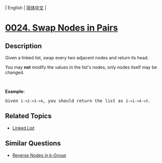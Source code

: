 
| English | [简体中文](README.md) |
# [0024. Swap Nodes in Pairs](https://leetcode-cn.com/problems/swap-nodes-in-pairs/)
## Description
<p>Given a&nbsp;linked list, swap every two adjacent nodes and return its head.</p>

<p>You may <strong>not</strong> modify the values in the list&#39;s nodes, only nodes itself may be changed.</p>

<p>&nbsp;</p>

<p><strong>Example:</strong></p>

<pre>
Given <code>1-&gt;2-&gt;3-&gt;4</code>, you should return the list as <code>2-&gt;1-&gt;4-&gt;3</code>.
</pre>

## Related Topics
- [Linked List](https://leetcode-cn.com/tag/linked-list)
## Similar Questions
- [Reverse Nodes in k-Group](../reverse-nodes-in-k-group/README_EN.md)
